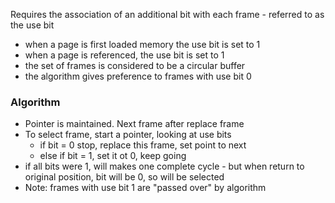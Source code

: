 Requires the association of an additional bit with each frame 
	- referred to as the use bit 
- when a page is first loaded memory the use bit is set to 1 
- when a page is referenced, the use bit is set to 1 
- the set of frames is considered to be a circular buffer 
- the algorithm gives preference to frames with use bit 0

### Algorithm 
- Pointer is maintained. Next frame after replace frame 
- To select frame, start a pointer, looking at use bits 
	- if bit = 0 stop, replace this frame, set point to next 
	- else if bit = 1, set it ot 0, keep going
- if all bits were 1, will makes one complete cycle - but when return to original position, bit will be 0, so will be selected 
- Note: frames with use bit 1 are "passed over" by algorithm